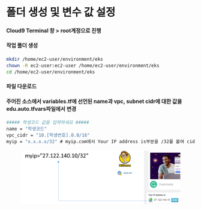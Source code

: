 # 폴더 생성 및 변수 값 설정

#### Cloud9 Terminal 창 > root계정으로 진행

#### 작업 폴더 생성

```bash
mkdir /home/ec2-user/environment/eks​
chown -R ec2-user:ec2-user /home/ec2-user/environment/eks​
cd /home/ec2-user/environment/eks
```

#### 파일 다운로드



#### 주어진 소스에서 variables.tf에 선언된 name과 vpc, subnet cidr에 대한 값을 edu.auto.tfvars파일에서 변경

```bash
##### 학생코드 값을 입력하세요 #####
name = "학생코드"
vpc_cidr = "10.[학생번호].0.0/16"
myip = "x.x.x.x/32" # myip.com에서 Your IP address is부분을 /32를 붙여 cidr값으로 표현
```

<figure><img src="../.gitbook/assets/image (5) (1).png" alt=""><figcaption></figcaption></figure>
